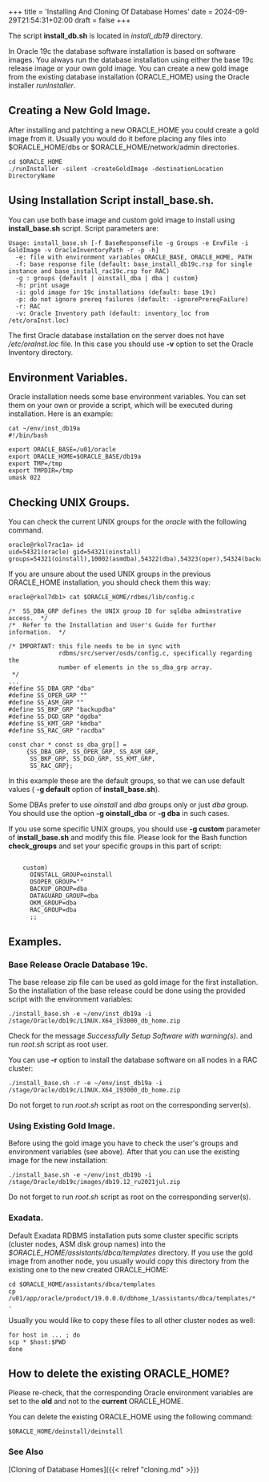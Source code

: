 +++
title = 'Installing And Cloning Of Database Homes'
date = 2024-09-29T21:54:31+02:00
draft = false
+++

The script **install_db.sh** is located in *install_db19* directory.

In Oracle 19c the database software installation is based on software images. You 
always run the database installation using either the base 19c release image or your
own gold image. You can create a new gold image from the existing database installation 
(ORACLE_HOME) using the Oracle installer *runInstaller*.

## Creating a New Gold Image.

After installing and patchting a new ORACLE_HOME you could create a gold image from it. Usually you would do it before placing any files into $ORACLE_HOME/dbs or $ORACLE_HOME/network/admin directories.

    cd $ORACLE_HOME
    ./runInstaller -silent -createGoldImage -destinationLocation DirectoryName

## Using Installation Script install_base.sh.

You can use both base image and custom gold image to install using **install_base.sh** script. Script parameters are:  

    Usage: install_base.sh [-f BaseResponseFile -g Groups -e EnvFile -i GoldImage -v OracleInventoryPath -r -p -h] 
      -e: file with environment variables ORACLE_BASE, ORACLE_HOME, PATH  
      -f: base response file (default: base_install_db19c.rsp for single instance and base_install_rac19c.rsp for RAC)
      -g : groups {default | oinstall_dba | dba | custom}
      -h: print usage
      -i: gold image for 19c installations (default: base 19c)
      -p: do not ignore prereq failures (default: -ignorePrereqFailure)
      -r: RAC 
      -v: Oracle Inventory path (default: inventory_loc from /etc/oraInst.loc)


The first Oracle database installation on the server does not have */etc/oraInst.loc* file. In this case you should use **-v** option to set the Oracle Inventory directory.

## Environment Variables.

Oracle installation needs some base environment variables. You can set them on your own or provide a script, which will be executed during installation. Here is an example:  

    cat ~/env/inst_db19a
    #!/bin/bash

    export ORACLE_BASE=/u01/oracle
    export ORACLE_HOME=$ORACLE_BASE/db19a
    export TMP=/tmp
    export TMPDIR=/tmp
    umask 022


## Checking UNIX Groups.

You can check the current UNIX groups for the *oracle* with the following command.
```
oracle@rkol7rac1a> id
uid=54321(oracle) gid=54321(oinstall) groups=54321(oinstall),10002(asmdba),54322(dba),54323(oper),54324(backupdba),54325(dgdba),54326(kmdba),54330(racdba)
```

If you are unsure about the used UNIX groups in the previous ORACLE_HOME installation, 
you should check them this way:

```
oracle@rkol7db1> cat $ORACLE_HOME/rdbms/lib/config.c

/*  SS_DBA_GRP defines the UNIX group ID for sqldba adminstrative access.  */
/*  Refer to the Installation and User's Guide for further information.  */

/* IMPORTANT: this file needs to be in sync with
              rdbms/src/server/osds/config.c, specifically regarding the
              number of elements in the ss_dba_grp array.
 */
...
#define SS_DBA_GRP "dba"
#define SS_OPER_GRP ""
#define SS_ASM_GRP ""
#define SS_BKP_GRP "backupdba"
#define SS_DGD_GRP "dgdba"
#define SS_KMT_GRP "kmdba"
#define SS_RAC_GRP "racdba"

const char * const ss_dba_grp[] = 
     {SS_DBA_GRP, SS_OPER_GRP, SS_ASM_GRP,
      SS_BKP_GRP, SS_DGD_GRP, SS_KMT_GRP,
      SS_RAC_GRP};   
```

In this example these are the default groups, so that we can use default values 
( **-g default** option of **install_base.sh**). 

Some DBAs prefer to use *oinstall* and *dba* groups only or just *dba* group. You 
should use the option **-g oinstall_dba** or **-g dba** in such cases.

If you use some specific UNIX groups, you should use **-g custom** parameter of 
**install_base.sh** and modify this file. Please look for the Bash function 
**check_groups** and set your specific groups in this part of script:

```

    custom)
      OINSTALL_GROUP=oinstall
      OSOPER_GROUP=""
      BACKUP_GROUP=dba
      DATAGUARD_GROUP=dba
      OKM_GROUP=dba
      RAC_GROUP=dba
      ;;

```

## Examples.

### Base Release Oracle Database 19c.

The base release zip file can be used as gold image for the first installation. So the installation of the base release could be done using the provided script with the
environment variables:

    ./install_base.sh -e ~/env/inst_db19a -i /stage/Oracle/db19c/LINUX.X64_193000_db_home.zip

Check for the message *Successfully Setup Software with warning(s).* and run *root.sh* script as root user.

You can use **-r** option to install the database software on all nodes in a RAC cluster:

    ./install_base.sh -r -e ~/env/inst_db19a -i /stage/Oracle/db19c/LINUX.X64_193000_db_home.zip

Do not forget to run *root.sh* script as root on the corresponding server(s).

### Using Existing Gold Image.

Before using the gold image you have to check the user's groups and environment variables (see above). After that you can use the existing image for the new installation:

    ./install_base.sh -e ~/env/inst_db19b -i /stage/Oracle/db19c/images/db19.12_ru2021jul.zip

Do not forget to run *root.sh* script as root on the corresponding server(s).

### Exadata.

Default Exadata RDBMS installation puts some cluster specific scripts (cluster nodes, ASM disk group names) into the *$ORACLE_HOME/assistants/dbca/templates* directory. If you use the gold image from another node, you usually would copy this directory from the existing one to the new created ORACLE_HOME:

    cd $ORACLE_HOME/assistants/dbca/templates
    cp /u01/app/oracle/product/19.0.0.0/dbhome_1/assistants/dbca/templates/* .

Usually you would like to copy these files to all other cluster nodes as well:

    for host in ... ; do
    scp * $host:$PWD
    done

## How to delete the existing ORACLE_HOME?

Please re-check, that the corresponding Oracle environment variables are set to the **old**
and not to the **current** ORACLE_HOME.

You can delete the existing ORACLE_HOME using the following command:

`$ORACLE_HOME/deinstall/deinstall`

### See Also

[Cloning of Database Homes]({{< relref "cloning.md" >}})


